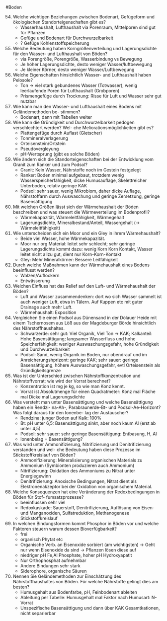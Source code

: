 #Boden 

54. Welche wichtigen Beziehungen zwischen Bodenart, Gefügeform und ökologischen
Standorteigenschaften gibt es?
	- Wasserhaushalt, Lufthaushalt via Porenraum, Mittelporen sind gut für Pflanzen
	- Gefüge und Bodenart für Durchwurzelbarkeit 
	- ? Gefüge Kohlenstoffspeicherung
55. Welche Bedeutung haben Korngrößenverteilung und Lagerungsdichte für den Wasser-
und Lufthaushalt von Böden?
	- via Porengröße, Porengröße, Wasserbindung vs Bewegung
	- Je höher Lagerungsdichte, desto weniger Wasser/luftbewegung
	- Je kleiner Körner, desto weniger Wasser/Luftbewegung
56. Welche Eigenschaften hinsichtlich Wasser- und Lufthaushalt haben Pelosole?
	- Ton -> viel stark gebundenes Wasser (Totwasser), wenig leerlaufende Poren für Lufthaushalt (Grobporen)
	- Prismengefüge durch Trocknung: Risse für Luft und Wasser sehr gut nutzbar
57. Wie kann man den Wasser- und Lufthaushalt eines Bodens mit Geländemethoden be-
stimmen?
	- Bodenart, dann mit Tabellen weiter 
58. Wie kann die Gründigkeit und Durchwurzelbarkeit pedogen verschlechtert werden? Wel-
che Meliorationsmöglichkeiten gibt es?
	- Plattengefüge durch Auflast (Gletscher)
	- Tonmineralverlagerung
	- Orteisenstein/Ortstein 
	- Pseudovergleyung
	- pH-Wertsprung (gibt es solche Böden)
59. Wie ändern sich die Standorteigenschaften bei der Entwicklung vom Granit zum Ranker
und zum Podsol?
	- Granit: Kein Wasser, Nährstoffe noch im Gestein festgelegt
	- Ranker: Boden minimal aufgebaut, trotzdem wenig Wasserspeicherfähigkeit, dicke Humusauflage, Skelettreicher Unterboden, relativ geringe KAK
	- Podsol: sehr sauer, wenig Mikrobiom, daher dicke Auflage, Nährstoffarm durch Auswaschung und geringe Zersetzung, geringe Basensättigung
60. Mit welchen Größen lässt sich der Wärmehaushalt der Böden beschreiben und was
steuert die Wärmeverteilung im Bodenprofil?
	- Wärmekapazität, Wärmeleitfähigkeit, Wärmegehalt
	- Lagerungsdichte, Mineralbestand/Anteil, Wassergehalt (-> Wärmeleitfähigkeit)
61. Wie unterscheiden sich ein Moor und ein Gley in ihrem Wärmehaushalt?
	- Beide viel Wasser, hohe Wärmekapazität.
	- Moor nur org Material: leitet sehr schlecht; sehr geringe Lagerungsdichte kommt dazu: wenig Korn Korn Kontakt, Wasser leitet nicht allzu gut, dient nur Korn-Korn-Kontakt
	- Gley: Mehr Mineralkörner: Bessere Leitfähigkeit
62. Durch welche Maßnahmen kann der Wärmehaushalt eines Bodens beeinflusst werden?
	- Walzen/Auflockern
	- Entwässerung
63. Welchen Einfluss hat das Relief auf den Luft- und Wärmehaushalt der Böden?
	- Luft und Wasser zusammendenken: dort wo sich Wasser sammelt ist auch weniger Luft, etwa in Tälern. Auf Kuppen etc mit guter Drainage auch mehr Luft.
	- Wärmehaushalt: Exposition
64. Vergleichen Sie einen Podsol aus Dünensand in der Dölauer Heide mit einem
Tschernosem aus Löß aus der Magdeburger Börde hinsichtlich des Nährstoffhaushaltes.
	- Schwarzerde: sehr gut: Viel Organik, Viel Ton -> KAK; Kalkanteil: Hohe Basensättigung; langsamer Wasserfluss und hohe Speicherfähigkeit: weniger Auswaschungsgefahr, hohe Gründigkeit und Durchwurzelbarkeit
	- Podsol: Sand, wenig Organik im Boden, nur obendrauf und im Anreicherungshprizont: geringe KAK; sehr sauer: geringe Basensättigung, höhere Auswaschungsgefahr, evtl Orteisenstein als Gründigkeitsgrenze
65. Was ist der Unterschied zwischen Nährstoffkonzentration und Nährstoffvorrat; wie wird
der Vorrat berechnet?
	- Konzentration ist mg je kg, so wie man Konz kennt.
	- Vorrat ist Absolutmenge für einen Quadratmeter: Konz mal Fläche mal Dicke mal Lagerungsdichte
66. Was versteht man unter Basensättigung und welche Basensättigung haben ein Rendzi-
na-Ah-, Parabraunerde-Bt- und Podsol-Ae-Horizont? Was folgt daraus für den Ionenbe-
lag der Austauscher?
	- Rendzina: junger Boden auf Kalk: 100%
	- Bt: pH unter 6,5: Basensättigung sinkt, aber noch kaum Al (erst ab unter 4,5)
	- Podsol: sehr sauer: sehr geringe Basensättigung: Entbasung, H, Al
	- Ionenbelag = Basensättigung?
67. Was wird unter Ammonifizierung, Nitrifizierung und Denitrifizierung verstanden und wel-
che Bedeutung haben diese Prozesse im Stickstoffkreislauf von Böden?
	- Ammonifizierung: Mineralisierung organischen Materials zu Ammonium (Symbionten produzieren auch Ammonium)
	- Nitrifizierung: Oxidation des Ammoniums zu Nitrat unter Energiegewinn
	- Denitrifizierung: Anoxische Bedingungen, Nitrat dient als Elektronenakzeptor bei der Oxidation von organischem Material.
68. Welche Konsequenzen hat eine Veränderung der Redoxbedingungen in Böden für Stof-
fumsatzprozesse?
	- beeinflussen sehr viel
	- Redoxkaskade: Sauerstoff, Denitrifizierung, Auflösung von Eisen- und Manganoxiden, Sulfatreduktion, Methanogenese
	- Stickstoffkreislauf
69. In welchen Bindungsformen kommt Phosphor in Böden vor und welche Faktoren steuern
warum dessen Bioverfügbarkeit?
	- frei
	- organisch Phytat etc
	- Organische Verb. an Eisenoxide sorbiert (am wichtigsten) -> Geht nur wenn Eisenoxide da sind -> Pflanzen lösen diese auf 
	- niedriger pH Fe,Al Phosphate, hoher pH Hydroxyapatit
	- Nur Orthophosphat aufnehmbar
	- Andere Bindungen sehr stark
	- Siderophore, organische Säuren
70. Nennen Sie Geländemethoden zur Einschätzung des Nährstoffhaushaltes von Böden.
Für welche Nährstoffe gelingt dies am besten?
	- Humusgehalt aus Bodenfarbe, pH, Feinbodenart ableiten
	- Ableitung per Tabelle: Humusgehalt mal Faktor nach Humusart: N-Vorrat
	- Unspezifische Basensättigung und dann über KAK Gesamtkationen, nicht separierbar